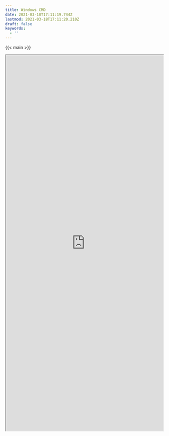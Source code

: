 ```yaml
---
title: Windows CMD
date: 2021-03-18T17:11:19.744Z
lastmod: 2021-03-18T17:11:20.210Z
draft: false
keywords:
  - ''
---
```


{{< main >}} 
<iframe src="https://estruyf.github.io/doctor/windows.html" width="100%" height="1200px" />
{{< /main >}}
{{< dev >}} 
<iframe src="https://estruyf.github.io/doctor/windows-dev.html" width="100%" height="1200px" />
{{< /dev >}}
